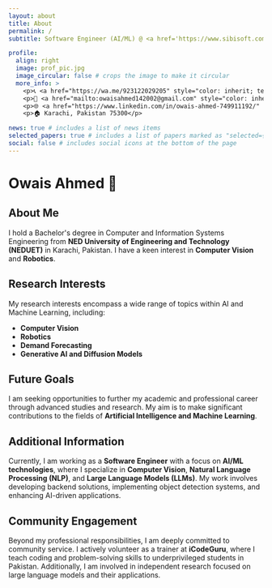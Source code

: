 ```yaml
---
layout: about
title: About
permalink: /
subtitle: Software Engineer (AI/ML) @ <a href='https://www.sibisoft.com/'>Sibisoft</a>

profile:
  align: right
  image: prof_pic.jpg
  image_circular: false # crops the image to make it circular
  more_info: >
    <p>📞 <a href="https://wa.me/923122029205" style="color: inherit; text-decoration: underline; underline">+92 (312) 2029205</a> </p>
    <p>📧 <a href="mailto:owaisahmed142002@gmail.com" style="color: inherit; text-decoration: underline; underline">owaisahmed142002@gmail.com</a> </p>
    <p>🌐 <a href="https://www.linkedin.com/in/owais-ahmed-749911192/" style="color: inherit; text-decoration: underline; underline">linkedin.com/in/owais-ahmed-749911192/</a> </p>
    <p>🏠 Karachi, Pakistan 75300</p>

news: true # includes a list of news items
selected_papers: true # includes a list of papers marked as "selected={true}"
social: false # includes social icons at the bottom of the page
---
```


<h1>Owais Ahmed 👋</h1>

<h2>About Me</h2>
<p>I hold a Bachelor's degree in Computer and Information Systems Engineering from <b>NED University of Engineering and Technology (NEDUET)</b> in Karachi, Pakistan. I have a keen interest in <b>Computer Vision</b> and <b>Robotics</b>.</p>

<h2>Research Interests</h2>
<p>My research interests encompass a wide range of topics within AI and Machine Learning, including:</p>
<ul>
    <li><b>Computer Vision</b></li>
    <li><b>Robotics</b></li>
    <li><b>Demand Forecasting</b></li>
    <li><b>Generative AI and Diffusion Models</b></li>
</ul>

<h2>Future Goals</h2>
<p>I am seeking opportunities to further my academic and professional career through advanced studies and research. My aim is to make significant contributions to the fields of <b>Artificial Intelligence and Machine Learning</b>.</p>

<h2>Additional Information</h2>
<p>Currently, I am working as a <b>Software Engineer</b> with a focus on <b>AI/ML technologies</b>, where I specialize in <b>Computer Vision</b>, <b>Natural Language Processing (NLP)</b>, and <b>Large Language Models (LLMs)</b>. My work involves developing backend solutions, implementing object detection systems, and enhancing AI-driven applications.</p>

<h2>Community Engagement</h2>
<p>Beyond my professional responsibilities, I am deeply committed to community service. I actively volunteer as a trainer at <b>iCodeGuru</b>, where I teach coding and problem-solving skills to underprivileged students in Pakistan. Additionally, I am involved in independent research focused on large language models and their applications.</p>
